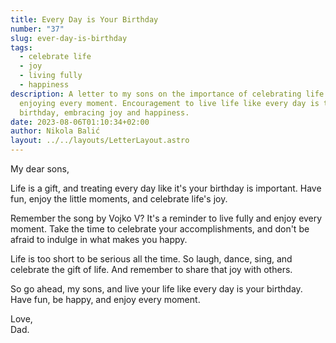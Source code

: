 ```yaml
---
title: Every Day is Your Birthday
number: "37"
slug: ever-day-is-birthday
tags:
  - celebrate life
  - joy
  - living fully
  - happiness
description: A letter to my sons on the importance of celebrating life and
  enjoying every moment. Encouragement to live life like every day is their
  birthday, embracing joy and happiness.
date: 2023-08-06T01:10:34+02:00
author: Nikola Balić
layout: ../../layouts/LetterLayout.astro
---
```

My dear sons,

Life is a gift, and treating every day like it's your birthday is important. Have fun, enjoy the little moments, and celebrate life's joy.

Remember the song by Vojko V? It's a reminder to live fully and enjoy every moment. Take the time to celebrate your accomplishments, and don't be afraid to indulge in what makes you happy.

Life is too short to be serious all the time. So laugh, dance, sing, and celebrate the gift of life. And remember to share that joy with others.

So go ahead, my sons, and live your life like every day is your birthday. Have fun, be happy, and enjoy every moment.

Love, \
Dad.